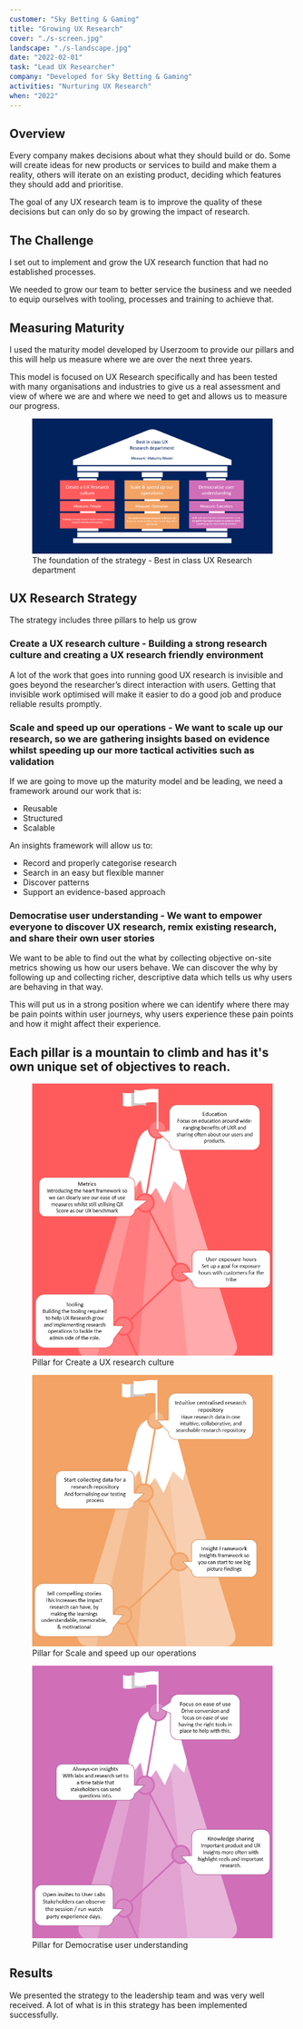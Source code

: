 ```yaml
---
customer: "Sky Betting & Gaming"
title: "Growing UX Research"
cover: "./s-screen.jpg"
landscape: "./s-landscape.jpg"
date: "2022-02-01"
task: "Lead UX Researcher"
company: "Developed for Sky Betting & Gaming"
activities: "Nurturing UX Research"
when: "2022"
---
```


## Overview

Every company makes decisions about what they should build or do. Some will create ideas for new products or services to build and make them a reality, others will iterate on an existing product, deciding which features they should add and prioritise.

The goal of any UX research team is to improve the quality of these decisions but can only do so by growing the impact of research.

## The Challenge

I set out to implement and grow the UX research function that had no established processes.

We needed to grow our team to better service the business and we needed to equip ourselves with tooling, processes and training to achieve that.

## Measuring Maturity

I used the maturity model developed by Userzoom to provide our pillars and this will help us measure where we are over the next three years.

This model is focused on UX Research specifically and has been tested with many organisations and industries to give us a real assessment and view of where we are and where we need to get and allows us to measure our progress.

<figure class="figure">
  <img src="./strategy.png">
  <figcaption>The foundation of the strategy - Best in class UX Research department</figcaption>
</figure>

## UX Research Strategy

The strategy includes three pillars to help us grow

### Create a UX research culture - Building a strong research culture and creating a UX research friendly environment

A lot of the work that goes into running good UX research is invisible and goes beyond the researcher’s direct interaction with users. Getting that invisible work optimised will make it easier to do a good job and produce reliable results promptly.

### Scale and speed up our operations - We want to scale up our research, so we are gathering insights based on evidence whilst speeding up our more tactical activities such as validation

If we are going to move up the maturity model and be leading, we need a framework around our work that is:
* Reusable
* Structured
* Scalable

An insights framework will allow us to:
* Record and properly categorise research
* Search in an easy but flexible manner
* Discover patterns
* Support an evidence-based approach

### Democratise user understanding - We want to empower everyone to discover UX research, remix existing research, and share their own user stories

We want to be able to find out the what by collecting objective on-site metrics showing us how our users behave. We can discover the why by following up and collecting richer, descriptive data which tells us why users are behaving in that way. 

This will put us in a strong position where we can identify where there may be pain points within user journeys, why users experience these pain points and how it might affect their experience. 

## Each pillar is a mountain to climb and has it's own unique set of objectives to reach.

<section class="figure-container">

  <figure class="figure">
    <img src="./1.png">
    <figcaption>Pillar for Create a UX research culture</figcaption>
  </figure>

  <figure class="figure">
    <img src="./2.png">
    <figcaption>Pillar for Scale and speed up our operations</figcaption>
  </figure>

  <figure class="figure">
    <img src="./3.png">
    <figcaption>Pillar for Democratise user understanding</figcaption>
  </figure>

</section>

## Results

We presented the strategy to the leadership team and was very well received. A lot of what is in this strategy has been implemented successfully.